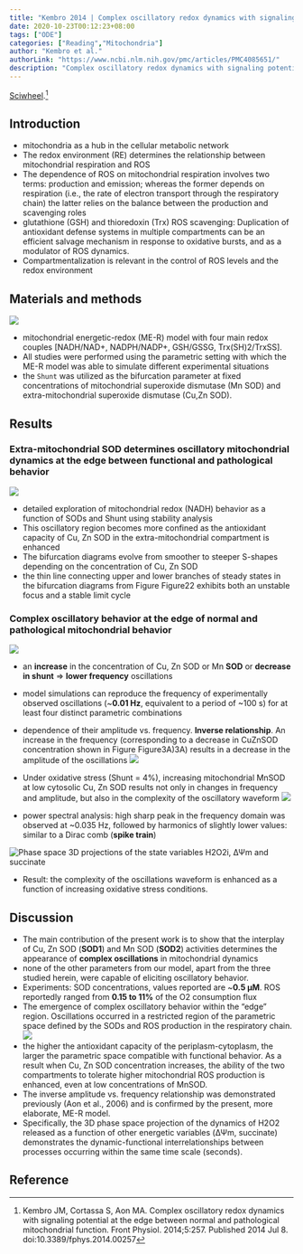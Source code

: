 ```yaml
---
title: "Kembro 2014 | Complex oscillatory redox dynamics with signaling potential at the edge between normal and pathological mitochondrial function"
date: 2020-10-23T00:12:23+08:00
tags: ["ODE"]
categories: ["Reading","Mitochondria"]
author: "Kembro et al."
authorLink: "https://www.ncbi.nlm.nih.gov/pmc/articles/PMC4085651/"
description: "Complex oscillatory redox dynamics with signaling potential at the edge between normal and pathological mitochondrial function"
---
```


[Sciwheel](https://sciwheel.com/work/#/items/5616230).[^Kembro2014]

<!--more-->

## Introduction
* mitochondria as a hub in the cellular metabolic network
* The redox environment (RE) determines the relationship between mitochondrial respiration and ROS
* The dependence of ROS on mitochondrial respiration involves two terms: production and emission; whereas the former depends on respiration (i.e., the rate of electron transport through the respiratory chain) the latter relies on the balance between the production and scavenging roles
* glutathione (GSH) and thioredoxin (Trx) ROS scavenging: Duplication of antioxidant defense systems in multiple compartments can be an efficient salvage mechanism in response to oxidative bursts, and as a modulator of ROS dynamics.
* Compartmentalization is relevant in the control of ROS levels and the redox environment

## Materials and methods
![](https://www.frontiersin.org/files/Articles/93653/fphys-05-00257-HTML/image_m/fphys-05-00257-g001.jpg)
* mitochondrial energetic-redox (ME-R) model with four main redox couples [NADH/NAD+, NADPH/NADP+, GSH/GSSG, Trx(SH)2/TrxSS].
* All studies were performed using the parametric setting with which the ME-R model was able to simulate different experimental situations
* the `Shunt` was utilized as the bifurcation parameter at fixed concentrations of mitochondrial superoxide dismutase (Mn SOD) and extra-mitochondrial superoxide dismutase (Cu,Zn SOD).

## Results
### Extra-mitochondrial SOD determines oscillatory mitochondrial dynamics at the edge between functional and pathological behavior
![](https://www.frontiersin.org/files/Articles/93653/fphys-05-00257-HTML/image_m/fphys-05-00257-g002.jpg)
* detailed exploration of mitochondrial redox (NADH) behavior as a function of SODs and Shunt using stability analysis
* This oscillatory region becomes more confined as the antioxidant capacity of Cu, Zn SOD in the extra-mitochondrial compartment is enhanced
* The bifurcation diagrams evolve from smoother to steeper S-shapes depending on the concentration of Cu, Zn SOD
*  the thin line connecting upper and lower branches of steady states in the bifurcation diagrams from Figure ​Figure22 exhibits both an unstable focus and a stable limit cycle
### Complex oscillatory behavior at the edge of normal and pathological mitochondrial behavior
![](https://www.frontiersin.org/files/Articles/93653/fphys-05-00257-HTML/image_m/fphys-05-00257-g003.jpg)
* an **increase** in the concentration of Cu, Zn SOD or Mn **SOD** or **decrease in shunt** => **lower frequency** oscillations
* model simulations can reproduce the frequency of experimentally observed oscillations (~**0.01 Hz**, equivalent to a period of ~100 s) for at least four distinct parametric combinations
* dependence of their amplitude vs. frequency. **Inverse relationship**. An increase in the frequency (corresponding to a decrease in CuZnSOD concentration shown in Figure ​Figure3A)3A) results in a decrease in the amplitude of the oscillations
![](https://www.frontiersin.org/files/Articles/93653/fphys-05-00257-HTML/image_m/fphys-05-00257-g004.jpg)

* Under oxidative stress (Shunt = 4%), increasing mitochondrial MnSOD at low cytosolic Cu, Zn SOD results not only in changes in frequency and amplitude, but also in the complexity of the oscillatory waveform
![](https://www.frontiersin.org/files/Articles/93653/fphys-05-00257-HTML/image_m/fphys-05-00257-g005.jpg)

* power spectral analysis: high sharp peak in the frequency domain was observed at ~0.035 Hz, followed by harmonics of slightly lower values: similar to a Dirac comb (**spike train**)

![](https://www.frontiersin.org/files/Articles/93653/fphys-05-00257-HTML/image_m/fphys-05-00257-g006.jpg "Phase space 3D projections of the state variables H2O2i, ΔΨm and succinate")

* Result: the complexity of the oscillations waveform is enhanced as a function of increasing oxidative stress conditions.

## Discussion
* The main contribution of the present work is to show that the interplay of Cu, Zn SOD (**SOD1**) and Mn SOD (**SOD2**) activities determines the appearance of **complex oscillations** in mitochondrial dynamics
* none of the other parameters from our model, apart from the three studied herein, were capable of eliciting oscillatory behavior.
* Experiments: SOD concentrations, values reported are ~**0.5 μM**. ROS reportedly ranged from **0.15 to 11%** of the O2 consumption flux
* The emergence of complex oscillatory behavior within the “edge” region. Oscillations occurred in a restricted region of the parametric space defined by the SODs and ROS production in the respiratory chain.
![](https://www.frontiersin.org/files/Articles/93653/fphys-05-00257-HTML/image_m/fphys-05-00257-g007.jpg)
*  the higher the antioxidant capacity of the periplasm-cytoplasm, the larger the parametric space compatible with functional behavior. As a result when Cu, Zn SOD concentration increases, the ability of the two compartments to tolerate higher mitochondrial ROS production is enhanced, even at low concentrations of MnSOD.
* The inverse amplitude vs. frequency relationship was demonstrated previously (Aon et al., 2006) and is confirmed by the present, more elaborate, ME-R model.
* Specifically, the 3D phase space projection of the dynamics of H2O2 released as a function of other energetic variables (ΔΨm, succinate) demonstrates the dynamic-functional interrelationships between processes occurring within the same time scale (seconds).

## Reference
[^Kembro2014]: Kembro JM, Cortassa S, Aon MA. Complex oscillatory redox dynamics with signaling potential at the edge between normal and pathological mitochondrial function. Front Physiol. 2014;5:257. Published 2014 Jul 8. doi:10.3389/fphys.2014.00257
